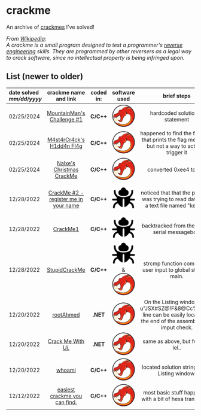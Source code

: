 # crackme

An archive of [crackmes](https://crackmes.one) I've solved!

*From [Wikipedia](https://en.wikipedia.org/wiki/Crackme)*:\
*A crackme is a small program designed to test a programmer's [reverse engineering](https://en.wikipedia.org/wiki/Reverse_engineering) skills. They are programmed by other reversers as a legal way to crack software, since no intellectual property is being infringed upon.*


## List (newer to older)
|**date solved** *mm/dd/yyyy*|**crackme name and link**|**coded in:**|**software used**|**brief steps**|**solution**|
|      :-------------        |      :-------------:    |          :---:      |      :---:       |   :-----:    |    ---:    |
|02/25/2024|[MountainMan's Challenge #1](https://crackmes.one/crackme/634f3e3933c5d4425e2cd96d)|**C/C++**|![ghidra](https://github.com/creatorpanda/crackme/blob/main/pictures/Ghidra_logo.png)|hardcoded solution in statement|ThatWasEasy!|
|02/25/2024|[M4st4rCr4ck's H1dd4n Fl4g](https://crackmes.one/crackme/65a172f0eef082e477ff5a6e)|**C/C++**|![ghidra](https://github.com/creatorpanda/crackme/blob/main/pictures/Ghidra_logo.png)|happened to find the function that prints the flag message, but not a way to actually trigger it|[+] FLAG{B3ST_R3V3RS3R}|
|02/25/2024|[Nalxe's Christmas CrackMe](https://crackmes.one/crackme/6588b4dc35240bf986f106fd)|**C/C++**|![ghidra](https://github.com/creatorpanda/crackme/blob/main/pictures/Ghidra_logo.png)|converted 0xee4 to dec|3812|
|12/28/2022|[CrackMe #2 - register me in your name](https://crackmes.one/crackme/5e49547033c5d4439bb2db75)|**C/C++**|![x96dbg](https://github.com/creatorpanda/crackme/blob/main/pictures/x96dbg_logo.png)|noticed that that the program was trying to read data from a text file named "keyfile"|*created a text file named "keyfile" on the same folder as the .exe was running. the registered name must be written in it.*|
|12/28/2022|[CrackMe1](https://crackmes.one/crackme/6086bfb633c5d458ce0ec6cb)|**C/C++**|![x96dbg](https://github.com/creatorpanda/crackme/blob/main/pictures/x96dbg_logo.png)|backtracked from the wrong serial messagebox.|*CTF{9110-2324-0502-2034-3454}*|
|12/28/2022|[StupidCrackMe](https://crackmes.one/crackme/5c6fb03b33c5d4776a837d14)|**C/C++**|![x96dbg](https://github.com/creatorpanda/crackme/blob/main/pictures/x96dbg_logo.png) & ![ghidra](https://github.com/creatorpanda/crackme/blob/main/pictures/Ghidra_logo.png)|strcmp function comparing user input to global string in main.|*LiL2281337*|
|12/20/2022|[rootAhmed](https://crackmes.one/crackme/639e0c7e33c5d43ab4eceff7)|**.NET**|![ghidra](https://github.com/creatorpanda/crackme/blob/main/pictures/Ghidra_logo.png)|On the Listing window, the u"JSX#SZ@!F&8@Cc%h3@!" line can be easily located at the end of the assembly user imput check.|*JSX#SZ@!F&8@Cc%h3@!*|
|12/20/2022|[Crack Me With Ui.](https://crackmes.one/crackme/628ab7af33c5d45b75903ab4)|**.NET**|![ghidra](https://github.com/creatorpanda/crackme/blob/main/pictures/Ghidra_logo.png)|same as above, but funnier. lel..|*8103535*|
|12/20/2022|[whoami](https://crackmes.one/crackme/5f07485e33c5d42a7c66794d)|**C/C++**|![ghidra](https://github.com/creatorpanda/crackme/blob/main/pictures/Ghidra_logo.png)|located solution string in the Listing window.|*Dad*|
|12/12/2022|[easiest crackme you can find.](https://crackmes.one/crackme/6346ef0933c5d4425e2cd843)|**C/C++**|![ghidra](https://github.com/creatorpanda/crackme/blob/main/pictures/Ghidra_logo.png)|most basic stuff happening with a bit of hexa translation.|*1234*|
